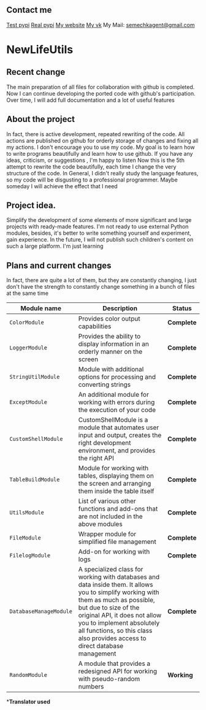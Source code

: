 ## Contact me
[Test pypi](https://test.pypi.org/project/NewLifeUtils/5.0.1/ "Test pypi")
[Real pypi](https://pypi.org/project/NewLifeUtils/5.0.1/)
[My website](http://newlife-learn.h1n.ru)
[My vk](https://vk.com/newlife2019_szhs)
My Mail: semechkagent@gmail.com


# NewLifeUtils
## Recent change
The main preparation of all files for collaboration with github is completed. Now I can continue developing the ported code with github's participation. Over time, I will add full documentation and a lot of useful features

## About the project
In fact, there is active development, repeated rewriting of the code. All actions are published on github for orderly storage of changes and fixing all my actions. I don't encourage you to use my code. My goal is to learn how to write programs beautifully and learn how to use github. If you have any ideas, criticism, or suggestions , I'm happy to listen
Now this is the 5th attempt to rewrite the code beautifully, each time I change the very structure of the code. In General, I didn't really study the language features, so my code will be disgusting to a professional programmer. Maybe someday I will achieve the effect that I need

## Project idea.
Simplify the development of some elements of more significant and large projects with ready-made features. I'm not ready to use external Python modules, besides, it's better to write something yourself and experiment, gain experience. In the future, I will not publish such children's content on such a large platform. I'm just learning

## Plans and current changes
In fact, there are quite a lot of them, but they are constantly changing, I just don't have the strength to constantly change something in a bunch of files at the same time


| Module name  |  Description  |  Status       |
| ------------ | ------------- | ------------- |
| `ColorModule`          | Provides color output capabilities |  **Complete**  |
| `LoggerModule`         | Provides the ability to display information in an orderly manner on the screen  |  **Complete**  |
| `StringUtilModule`     | Module with additional options for processing and converting strings  |  **Complete**  |
| `ExceptModule`         | An additional module for working with errors during the execution of your code   |  **Complete**  |
| `CustomShellModule`    | CustomShellModule is a module that automates user input and output, creates the right          development environment, and provides the right API |  **Complete**  |
| `TableBuildModule`     | Module for working with tables, displaying them on the screen and arranging them inside the table itself |  **Complete**  |
| `UtilsModule`          | List of various other functions and add-ons that are not included in the above modules  |  **Complete**  |
| `FileModule`           | Wrapper module for simplified file management |  **Complete**  |
| `FilelogModule`        | Add-on for working with logs |  **Complete**  |
| `DatabaseManageModule` | A specialized class for working with databases and data inside them. It allows you to simplify working with them as much as possible, but due to  size of the original API, it does not allow you to implement absolutely all functions, so this class also provides access to direct database management     |  **Complete**  |
| `RandomModule`         | A module that provides a redesigned API for working with pseudo-random numbers  |  **Working**  |


***Translator used**